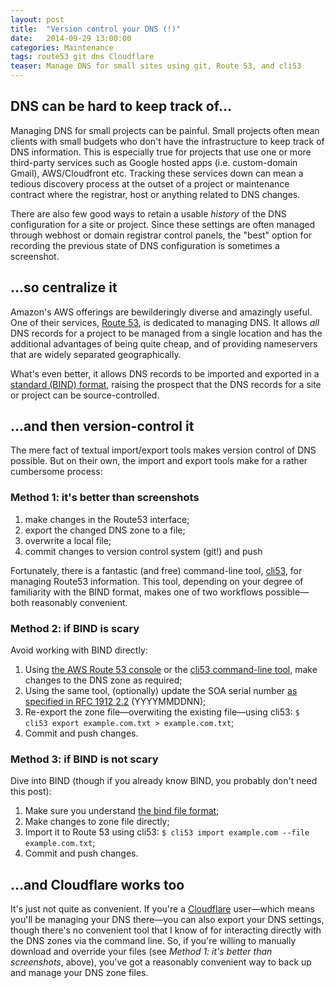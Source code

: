 ```yaml
---
layout: post
title:  "Version control your DNS (!)"
date:   2014-09-29 13:00:00
categories: Maintenance
tags: route53 git dns Cloudflare 
teaser: Manage DNS for small sites using git, Route 53, and cli53
---
```


## DNS can be hard to keep track of&hellip;

Managing DNS for small projects can be painful. Small projects often mean clients with small budgets who don't have the infrastructure to keep track of DNS information. This is especially true for projects that use one or more third-party services such as Google hosted apps (i.e. custom-domain Gmail), AWS/Cloudfront etc. Tracking these services down can mean a tedious discovery process at the outset of a project or maintenance contract where the registrar, host or anything related to DNS changes.

There are also few good ways to retain a usable *history* of the DNS configuration for a site or project. Since these settings are often managed through webhost or domain registrar control panels, the "best" option for recording the previous state of DNS configuration is sometimes a screenshot.

## &hellip;so centralize it

Amazon's AWS offerings are bewilderingly diverse and amazingly useful. One of their services, [Route 53][route53], is dedicated to managing DNS. It allows *all* DNS records for a project to be managed from a single location and has the additional advantages of being quite cheap, and of providing nameservers that are widely separated geographically.

What's even better, it allows DNS records to be imported and exported in a [standard (BIND) format][bindformat], raising the prospect that the DNS records for a site or project can be source-controlled. 

## &hellip;and then version-control it

The mere fact of textual import/export tools makes version control of DNS possible. But on their own, the import and export tools make for a rather cumbersome process:

### Method 1: it's better than screenshots

1. make changes in the Route53 interface;
2. export the changed DNS zone to a file;
3. overwrite a local file;
4. commit changes to version control system (git!) and push

Fortunately, there is a fantastic (and free) command-line tool, [cli53][cli53], for managing Route53 information. This tool, depending on your degree of familiarity with the BIND format, makes one of two workflows possible&mdash;both reasonably convenient.

### Method 2: if BIND is scary

Avoid working with BIND directly:

1. Using [the AWS Route 53
   console](https://console.aws.amazon.com/route53) or the [cli53
   command-line tool](https://github.com/barnybug/cli53), make changes
   to the DNS zone as required;
2. Using the same tool, (optionally) update the SOA serial number [as specified in RFC 1912
   2.2](http://www.zytrax.com/books/dns/apd/rfc1912.txt) (YYYYMMDDNN);
3. Re-export the zone file&mdash;overwiting the existing file&mdash;using cli53:
   `$ cli53 export example.com.txt >
   example.com.txt`;
4. Commit and push changes.

### Method 3: if BIND is **not** scary

Dive into BIND (though if you already know BIND, you probably don't need this post):

1. Make sure you understand [the bind file
   format](https://en.wikipedia.org/wiki/Zone_file);
2. Make changes to zone file directly; 
3. Import it to Route 53 using cli53:
   `$ cli53 import example.com --file example.com.txt`;
4. Commit and push changes.

## &hellip;and Cloudflare works too

It's just not quite as convenient. If you're a [Cloudflare][cloudflare] user&mdash;which means you'll be managing your DNS there&mdash;you can
also export your DNS settings, though there's no convenient tool that I
know of for interacting directly with the DNS zones via the command line. So, if you're
willing to manually download and override your files (see *Method 1: it's better than screenshots*, above), you've got a reasonably convenient way to back up and manage your DNS zone files.

[bindformat]: https://en.wikipedia.org/wiki/Zone_file
[route53]:    https://aws.amazon.com/route53
[cli53]:      https://github.com/barnybug/cli53
[cloudflare]: https://www.cloudflare.com/

